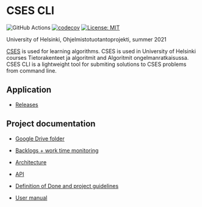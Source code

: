 # CSES CLI

![GitHub Actions](https://github.com/H4m5t3r/cses-cli/actions/workflows/main.yml/badge.svg)
[![codecov](https://codecov.io/gh/H4m5t3r/cses-cli/branch/main/graph/badge.svg)](https://app.codecov.io/gh/H4m5t3r/cses-cli)
[![License: MIT](https://img.shields.io/badge/License-MIT-yellow.svg)](https://opensource.org/licenses/MIT)

University of Helsinki, Ohjelmistotuotantoprojekti, summer 2021

[CSES](https://cses.fi/) is used for learning algorithms. CSES is used in University of Helsinki courses Tietorakenteet ja algoritmit and Algoritmit ongelmanratkaisussa. CSES CLI is a lightweight tool for submiting solutions to CSES problems from command line.

## Application

- [Releases](https://github.com/H4m5t3r/cses-cli/releases)

## Project documentation

- [Google Drive folder](https://drive.google.com/drive/folders/1teZTWPnbmWlJkVfETz7T2j04UHqJYpuf?usp=sharing)

- [Backlogs + work time monitoring](https://docs.google.com/spreadsheets/d/10vB2CXV9RVyM_wIMyXrgepMcKMDzQ1qXHvmtuqjiaio/edit#gid=0)

- [Architecture](https://github.com/H4m5t3r/cses-cli/wiki/Architecture)

- [API](https://h4m5t3r.github.io/cses-cli/)

- [Definition of Done and project guidelines](https://docs.google.com/document/d/1HzQkxhqxwODUW_URyV2goGciKnT3nIeE2NJFh6VS_qg/edit?usp=sharing)

- [User manual](https://github.com/H4m5t3r/cses-cli/wiki/User-manual)